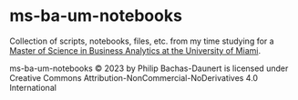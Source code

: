 # ms-ba-um-notebooks
Collection of scripts, notebooks, files, etc. from my time studying for a [Master of Science in Business Analytics at the University of Miami](https://www.herbert.miami.edu/graduate/find-and-compare-programs/business-analytics/index.html).

ms-ba-um-notebooks © 2023 by Philip Bachas-Daunert is licensed under Creative Commons Attribution-NonCommercial-NoDerivatives 4.0 International
